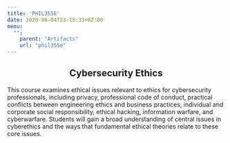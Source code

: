 ```yaml
---
title: 'PHIL355E'
date: 2020-06-04T23:15:33+02:00
menu:
  "":
    parent: "Artifacts"
    url: "phil355e"
---
```


<h2 style="text-align:center">Cybersecurity Ethics</h2>

This course examines ethical issues relevant to ethics for cybersecurity professionals, including privacy, professional code of conduct, practical conflicts between engineering ethics and business practices, individual and corporate social responsibility, ethical hacking, information warfare, and cyberwarfare. Students will gain a broad understanding of central issues in cyberethics and the ways that fundamental ethical theories relate to these core issues.